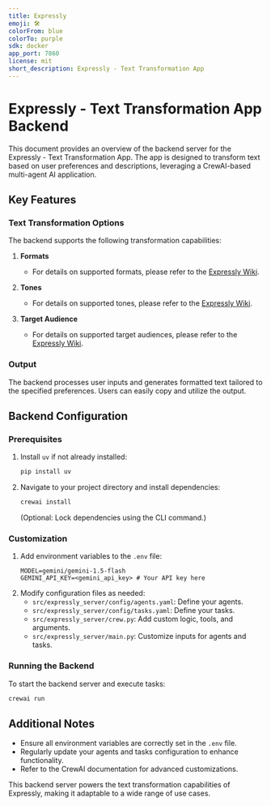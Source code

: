```yaml
---
title: Expressly
emoji: 🛠️
colorFrom: blue
colorTo: purple
sdk: docker
app_port: 7860
license: mit
short_description: Expressly - Text Transformation App
---
```


# Expressly - Text Transformation App Backend

This document provides an overview of the backend server for the Expressly - Text Transformation App. The app is designed to transform text based on user preferences and descriptions, leveraging a CrewAI-based multi-agent AI application.

## Key Features

### Text Transformation Options
The backend supports the following transformation capabilities:
1. **Formats**
   - For details on supported formats, please refer to the [Expressly Wiki](https://github.com/DeepakPant93/expressly/wiki).

2. **Tones**
   - For details on supported tones, please refer to the [Expressly Wiki](https://github.com/DeepakPant93/expressly/wiki).

3. **Target Audience**
   - For details on supported target audiences, please refer to the [Expressly Wiki](https://github.com/DeepakPant93/expressly/wiki).

### Output
The backend processes user inputs and generates formatted text tailored to the specified preferences. Users can easily copy and utilize the output.

## Backend Configuration

### Prerequisites
1. Install `uv` if not already installed:
   ```bash
   pip install uv
   ```
2. Navigate to your project directory and install dependencies:
   ```bash
   crewai install
   ```
   (Optional: Lock dependencies using the CLI command.)

### Customization
1. Add environment variables to the `.env` file:
   ```plaintext
   MODEL=gemini/gemini-1.5-flash
   GEMINI_API_KEY=<gemini_api_key> # Your API key here
   ```
2. Modify configuration files as needed:
   - `src/expressly_server/config/agents.yaml`: Define your agents.
   - `src/expressly_server/config/tasks.yaml`: Define your tasks.
   - `src/expressly_server/crew.py`: Add custom logic, tools, and arguments.
   - `src/expressly_server/main.py`: Customize inputs for agents and tasks.

### Running the Backend
To start the backend server and execute tasks:
```bash
crewai run
```

## Additional Notes
- Ensure all environment variables are correctly set in the `.env` file.
- Regularly update your agents and tasks configuration to enhance functionality.
- Refer to the CrewAI documentation for advanced customizations.

This backend server powers the text transformation capabilities of Expressly, making it adaptable to a wide range of use cases.
